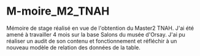 # M-moire_M2_TNAH

Mémoire de stage réalisé en vue de l'obtention du Master2 TNAH.
J'ai été amené à travailler 4 mois sur la base Salons du musée d'Orsay.
J'ai pu réaliser un audit de son contenu et fonctionnement 
et réfléchir à un nouveau modèle de relation des données de la table.
